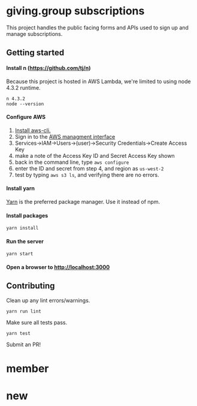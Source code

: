 
# giving.group subscriptions

This project handles the public facing forms and APIs used to sign up and manage
subscriptions.


## Getting started
#### Install n (https://github.com/tj/n)
Because this project is hosted in AWS Lambda, we're
limited to using node 4.3.2 runtime.
```
n 4.3.2
node --version
```

#### Configure AWS
1. [Install aws-cli.](http://docs.aws.amazon.com/cli/latest/userguide/installing.html)
2. Sign in to the [AWS managment interface](https://givinggroup.signin.aws.amazon.com/console)
3. Services->IAM->Users->(user)->Security Credentials->Create Access Key
4. make a note of the Access Key ID and Secret Access Key shown
5. back in the command line, type `aws configure`
6. enter the ID and secret from step 4, and region as `us-west-2`
7. test by typing `aws s3 ls`, and verifying there are no errors.


#### Install yarn
[Yarn](https://github.com/yarnpkg/yarn) is the preferred package manager.  Use it instead of npm.

#### Install packages
```
yarn install
```

#### Run the server
```
yarn start
```

#### Open a browser to [http://localhost:3000](http://localhost:3000)


## Contributing
Clean up any lint errors/warnings.
```
yarn run lint
```

Make sure all tests pass.
```
yarn test
```

Submit an PR!

# member
# new
